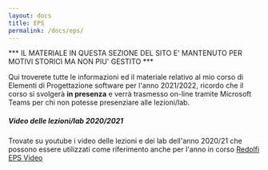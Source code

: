 ```yaml
---
layout: docs
title: EPS
permalink: /docs/eps/
---
```

*** IL MATERIALE IN QUESTA SEZIONE DEL SITO E' MANTENUTO PER MOTIVI STORICI MA NON PIU' GESTITO ***

Qui troverete tutte le informazioni ed il materiale relativo al mio corso di Elementi di Progettazione software per l'anno 2021/2022, ricordo che il corso si svolgerà <b>in presenza</b> e verrà trasmesso on-line tramite Microsoft Teams per chi non potesse presenziare alle lezioni/lab.

<div class="note info">
  <h5>Video delle lezioni/lab 2020/2021</h5>
  <p>Trovate su youtube i video delle lezioni e dei lab dell'anno 2020/21 che possono essere utilizzati come riferimento anche per l'anno in corso <a href="https://www.youtube.com/playlist?list=PLv6L7aZ2kXMKzdV_ax74vOYA3miSzmhqc">Redolfi EPS Video</a></p>
</div>